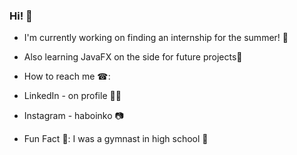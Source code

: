 ### Hi! 👋

- I'm currently working on finding an internship for the summer! 🔭
- Also learning JavaFX on the side for future projects📘
- How to reach me ☎:
-   LinkedIn - on profile 🤵‍♂️
-   Instagram - haboinko 📷 

- Fun Fact 🤔: I was a gymnast in high school 🚶



<!--
**SlasherGeo/SlasherGeo** is a ✨ _special_ ✨ repository because its `README.md` (this file) appears on your GitHub profile.

Here are some ideas to get you started:

- 🔭 I’m currently working on ...
- 🌱 I’m currently learning ...
- 👯 I’m looking to collaborate on ...
- 🤔 I’m looking for help with ...
- 💬 Ask me about ...
- 📫 How to reach me: ...
- 😄 Pronouns: ...
- ⚡ Fun fact: ...
-->
